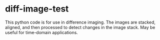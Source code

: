 # diff-image-test
This python code is for use in difference imaging. The images are stacked, aligned, and then processed to detect changes in the image stack. May be useful for time-domain applications.
